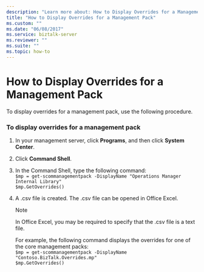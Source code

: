 ```yaml
---
description: "Learn more about: How to Display Overrides for a Management Pack"
title: "How to Display Overrides for a Management Pack"
ms.custom: ""
ms.date: "06/08/2017"
ms.service: biztalk-server
ms.reviewer: ""
ms.suite: ""
ms.topic: how-to
---
```

# How to Display Overrides for a Management Pack
To display overrides for a management pack, use the following procedure.  
  
### To display overrides for a management pack  
  
1. In your management server, click **Programs**, and then click **System Center**.  
  
2. Click **Command Shell**.  
  
3. In the Command Shell, type the following command:   
   `$mp = get-scommanagementpack -DisplayName "Operations Manager Internal Library"`   
   `$mp.GetOverrides()`  
  
4. A .csv file is created. The .csv file can be opened in Office Excel.  
  
   > [!NOTE]  
   >  In Office Excel, you may be required to specify that the .csv file is a text file.  
  
   For example, the following command displays the overrides for one of the core management packs:   
   `$mp = get-scommanagementpack -DisplayName "Contoso.BizTalk.Overrides.mp"`  
   `$mp.GetOverrides()`
